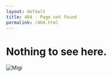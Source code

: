 ```yaml
---
layout: default
title: 404 - Page not found
permalink: /404.html
---
```

# Nothing to see here.
![Migi](https://github.com/xukaykay/tinyblog/blob/master/assets/img/404.jpg?raw=true?raw=false)
